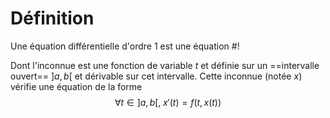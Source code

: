 # Définition
Une équation différentielle d'ordre 1 est une équation #!

Dont l'inconnue est une fonction de variable $t$ et définie sur un ==intervalle ouvert== $]a,b[$ et dérivable sur cet intervalle.
Cette inconnue (notée $x$) vérifie une équation de la forme $$\forall t \in ]a,b[, \;x'(t) = f(t, x(t))$$


